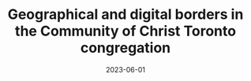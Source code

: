 ---
types: ["publication"]
date: 2023-06-01
layout: publication
publication_types: "conference presentation"
title: "Geographical and digital borders in the Community of Christ Toronto congregation"
co-authors: ["Ray Celeste Tanner"]
outlets: ["Global Mormon Studies"]
projects: [""]
topics: ["social media","Facebook","YouTube","Mormonism","Mormonism and the internet"]
methods: ["digital methods","YouTube API","webscraping","qualitative coding"]
link: "https://spencergreenhalgh.com/gms_2023_greenhalgh_tanner#1"
link_type: "slides"
summary: ""
citation: '<strong>Greenhalgh</strong>, S. P. & Tanner, R. C. (2023, June). <em>Geographical and digital borders in the Community of Christ Toronto congregation</em>. Paper presented at the Global Mormon Studies 2023 conference.'
---